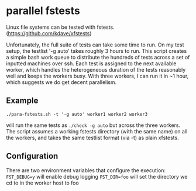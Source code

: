 # parallel fstests

Linux file systems can be tested with fstests.
(https://github.com/kdave/xfstests)

Unfortunately, the full suite of tests can take some time to run. On my test
setup, the testlist '-g auto' takes roughly 3 hours to run. This script creates
a simple bash work queue to distribute the hundreds of tests across a set of
inputted machines over ssh. Each test is assigned to the next available worker,
which handles the heterogeneous duration of the tests reasonably well and keeps
the workers busy. With three workers, I can run it in ~1 hour, which suggests
we do get decent parallelism.

## Example
`./para-fstests.sh -t '-g auto' worker1 worker2 worker3`

will run the same tests as `./check -g auto` but across the three workers.
The script assumes a working fstests directory (with the same name) on all the
workers, and takes the same testlist format (via -t) as plain xfstests.

## Configuration
There are two environment variables that configure the execution:
`FST_DEBUG=y` will enable debug logging
`FST_DIR=foo` will set the directory we cd to in the worker host to foo
